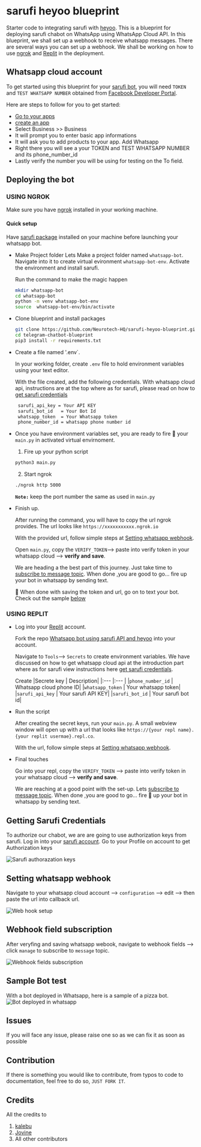 # sarufi heyoo blueprint

Starter code to integrating sarufi with [heyoo](https://github.com/Neurotech-HQ/heyoo).
This is a blueprint for deploying sarufi chabot on WhatsApp using WhatsApp Cloud API. In this blueprint, we shall set up a webhook to receive whatsapp messages. There are several ways you can set up a webhook. We shall be working on how to use [ngrok](#using-ngrok) and [Replit](#using-replit) in the deployment.

## Whatsapp cloud account

To get started using this blueprint for your [sarufi bot](https://sarufi.io), you will need `TOKEN` and `TEST WHATSAPP NUMBER` obtained from [Facebook Developer Portal](https://developers.facebook.com/).

Here are steps to follow for you to get started:

- [Go to your apps](https://developers.facebook.com/apps)
- [create an app](https://developers.facebook.com/apps/create/)
- Select Business >> Business
- It will prompt you to enter basic app informations
- It will ask you to add products to your app. Add Whatsapp
- Right there you will see a your TOKEN and TEST WHATSAPP NUMBER and its phone_number_id
- Lastly verify the number you will be using for testing on the To field.

## Deploying the bot

### USING NGROK

Make sure you have [ngrok](https://ngrok.com/) installed in your working machine.

#### Quick setup

Have [sarufi package](https://github.com/Neurotech-HQ/sarufi-python-sdk) installed on your machine before launching your whatsapp bot.

- Make Project folder
  Lets Make a project folder named `whatsapp-bot`. Navigate into it to create virtual evironment `whatsapp-bot-env`. Activate the environment and install sarufi.

  Run the command to make the magic happen

  ```bash
  mkdir whatsapp-bot
  cd whatsapp-bot
  python -m venv whatsapp-bot-env
  source  whatsapp-bot-env/bin/activate
  ```

- Clone blueprint and install packages

  ```bash
  git clone https://github.com/Neurotech-HQ/sarufi-heyoo-blueprint.git
  cd telegram-chatbot-blueprint
  pip3 install -r requirements.txt
  ```

- Create a file named '.env`.
  
  In your working folder, create `.env` file to hold environment variables using your text editor.

  With the file created, add the following credentials. With whatsapp cloud api, instructions are at the top where as for sarufi, please read on how to [get sarufi credentials](#getting-sarufi-credentials)

  ```bash
   sarufi_api_key = Your API KEY
   sarufi_bot_id   = Your Bot Id
   whatsapp_token  = Your Whatsapp token
   phone_number_id = whatsapp phone number id
  ```

- Once you have environment variables set, you are ready to fire 🚀 your `main.py` in activated virtual envirnoment.

  1. Fire up your python script
  
  ```bash
  python3 main.py
  ```
  
  2. Start ngrok

  ```bash
  ./ngrok http 5000
  ```

  **`Note:`** keep the port number the same as used in `main.py`

- Finish up.
  
  After running the command, you will have to copy the url ngrok provides. The url looks like `https://xxxxxxxxxxx.ngrok.io`

  With the provided url, follow simple steps at [Setting whatsapp webhook](#setting-whatsapp-webhook).

  Open `main.py`, copy the `VERIFY_TOKEN`--> paste into verify token in your whatsapp cloud --> **verify and save**.

  We are heading a the best part of this journey. Just take time to [subscribe to message topic](#webhook-field-subscription).
  When done ,you are good to go... fire up your bot in whatsapp by sending text.

  🏁 When done with saving the token and url, go on to text your bot. Check out the sample [below](#sample-bot-test)

### USING REPLIT

- Log into your [Replit](https://replit.com/) account.

  Fork the repo [Whatsapp bot using sarufi API and heyoo](https://replit.com/@neurotechafrica/sarufi-heyoo-blueprint) into your account.

  Navigate to `Tools`--> `Secrets` to create environment variables. We have discussed on how to get whatsapp cloud api at the introduction part where as for sarufi view instructions here [get sarufi credentials](#getting-sarufi-credentials).

  Create
  |Secrete key | Description|
  |:--- |:--- |
  |`phone_number_id` | Whatsapp cloud phone ID|
  |`whatsapp_token` | Your whatsapp token|
  |`sarufi_api_key` | Your sarufi API KEY|
  |`sarufi_bot_id` | Your sarufi bot id|

- Run the script

  After creating the secret keys, run your `main.py`. A small webview window will open up with a url that looks like `https://{your repl name}.{your replit usermae}.repl.co`.

  With the url, follow simple steps at [Setting whatsapp webhook](#setting-whatsapp-webhook).

- Final touches

  Go into your repl, copy the `VERIFY_TOKEN` --> paste into verify token in your whatsapp cloud --> **verify and save**.

  We are reaching at a good point with the set-up. Lets [subscribe to message topic](#webhook-field-subscription).
  When done ,you are good to go... fire 🚀 up your bot in whatsapp by sending text.

## Getting Sarufi Credentials

To authorize our chabot, we are are going to use authorization keys from sarufi. Log in into your [sarufi account](https://sarufi.io). Go to your Profile on account to get Authorization keys

![Sarufi authorazation keys](./img/sarufi_authorization.png)

## Setting whatsapp webhook

Navigate to your whatsapp cloud account --> `configuration` --> edit --> then paste the url into callback url.

![Web hook setup](./img/webhook_setup.png)

## Webhook field subscription

After veryfing and saving whatsapp webook, navigate to webhook fields --> click `manage` to subscribe to `message` topic.

![Webhook fields subscription](./img/webhook_subscription.png)

## Sample Bot test

With a bot deployed in Whatsapp, here is a sample of a pizza bot.
![Bot deployed in whatsapp](./img/sample.gif)

## Issues

If you will face any issue, please raise one so as we can fix it as soon as possible

## Contribution

If there is something you would like to contribute, from typos to code to documentation, feel free to do so, `JUST FORK IT`.

## Credits

All the credits to

1. [kalebu](https://github.com/Kalebu/)
2. [Jovine](https://github.com/jovyinny/)
3. All other contributors
